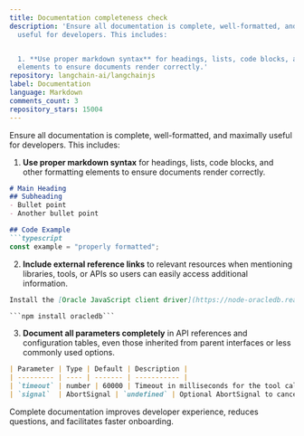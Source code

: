 ```yaml
---
title: Documentation completeness check
description: 'Ensure all documentation is complete, well-formatted, and maximally
  useful for developers. This includes:


  1. **Use proper markdown syntax** for headings, lists, code blocks, and other formatting
  elements to ensure documents render correctly.'
repository: langchain-ai/langchainjs
label: Documentation
language: Markdown
comments_count: 3
repository_stars: 15004
---
```


Ensure all documentation is complete, well-formatted, and maximally useful for developers. This includes:

1. **Use proper markdown syntax** for headings, lists, code blocks, and other formatting elements to ensure documents render correctly.

```markdown
# Main Heading
## Subheading
- Bullet point
- Another bullet point

## Code Example
```typescript
const example = "properly formatted";
```

2. **Include external reference links** to relevant resources when mentioning libraries, tools, or APIs so users can easily access additional information.

```markdown
Install the [Oracle JavaScript client driver](https://node-oracledb.readthedocs.io/en/latest/) to get started:

```npm install oracledb```
```

3. **Document all parameters completely** in API references and configuration tables, even those inherited from parent interfaces or less commonly used options.

```markdown
| Parameter | Type | Default | Description |
| --------- | ---- | ------- | ----------- |
| `timeout` | number | 60000 | Timeout in milliseconds for the tool call |
| `signal`  | AbortSignal | `undefined` | Optional AbortSignal to cancel the tool call |
```

Complete documentation improves developer experience, reduces questions, and facilitates faster onboarding.
